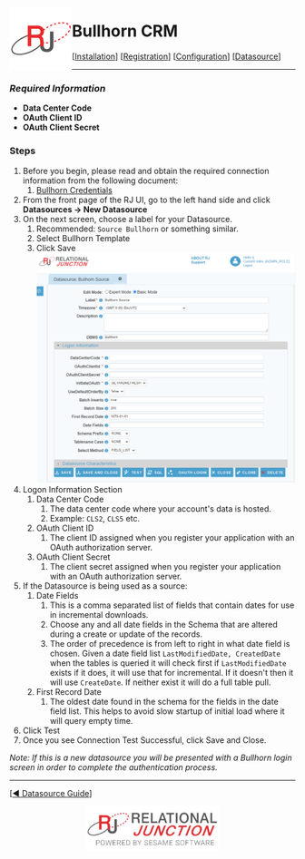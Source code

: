  <a href="http://www.sesamesoftware.com"><img align=left src="../images/RJOrbit110x110.png"></img></a>

[comment]: # (Change Heading to reflect Datasource)

#  Bullhorn CRM

[comment]: # (Leave Nav BAR untouched)

[[Installation](../guides/installguide.md)] [[Registration](../guides/RegistrationGuide.md)] [[Configuration](../guides/configurationGuide.md)] [[Datasource](../guides/DatasourceGuide.md)]

---
[comment]: # (Leave Or Alter Required info as needed)

### *Required Information*

* **Data Center Code**
* **OAuth Client ID**
* **OAuth Client Secret**

### Steps

[comment]: # (step 1 is common to all Datasources)
[comment]: # (Step 2.1and 2.2 should be adjusted for Data Source specific)
[comment]: # (Step 3 should be Image of the datasource you can add the screenshot to the images folder or create a placeholder like {image of datasource screen})
[comment]: # (adjust step 4 and below as needed)

1. Before you begin, please read and obtain the required connection information from the following document:
   1. [Bullhorn Credentials](additionalinfo/BullhornCreds.md)
2. From the front page of the RJ UI, go to the left hand side and click **Datasources &rarr; New Datasource**
3. On the next screen, choose a label for your Datasource.
   1. Recommended: `Source Bullhorn` or something similar.
   2. Select Bullhorn Template
   3. Click Save
![Bullhorn Datasource](../images/bullhorn.png)
3. Logon Information Section
   1. Data Center Code
      1. The data center code where your account's data is hosted.
      2. Example: `CLS2`, `CLS5` etc.
   2. OAuth Client ID
      1. The client ID assigned when you register your application with an OAuth authorization server.
   3. OAuth Client Secret
      1. The client secret assigned when you register your application with an OAuth authorization server.
4. If the Datasource is being used as a source:
   1. Date Fields
      1. This is a comma separated list of fields that contain dates for use in incremental downloads.
      2. Choose any and all date fields in the Schema that are altered during a create or update of the records.
      3. The order of precedence is from left to right in what date field is chosen. Given a date field list `LastModifiedDate, CreatedDate` when the tables is queried it will check first if `LastModifiedDate` exists if it does, it will use that for incremental. If it doesn't then it will use `CreateDate`. If neither exist it will do a full table pull.
   2. First Record Date
      1. The oldest date found in the schema for the fields in the date field list. This helps to avoid slow startup of initial load where it will query empty time.
5. Click Test
6. Once you see Connection Test Successful, click Save and Close.

*Note: If this is a new datasource you will be presented with a Bullhorn login screen in order to complete the authentication process.*

---

[[&#9664; Datasource Guide](../guides/DatasourceGuide.md)]

<p align="center" >  <a href="http://www.sesamesoftware.com"><img align=center src="../images/poweredBy.png" height="80px"></img></a> </p>
